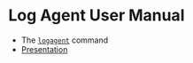 
# Log Agent User Manual

- The [`logagent`](logagent.1.md) command
- [Presentation](presentations/presentation1.md)

